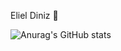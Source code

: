 Eliel Diniz 🤝

![Anurag's GitHub stats](https://github-readme-stats.vercel.app/api?username=elieldiniz&show_icons=true&theme=dark)
